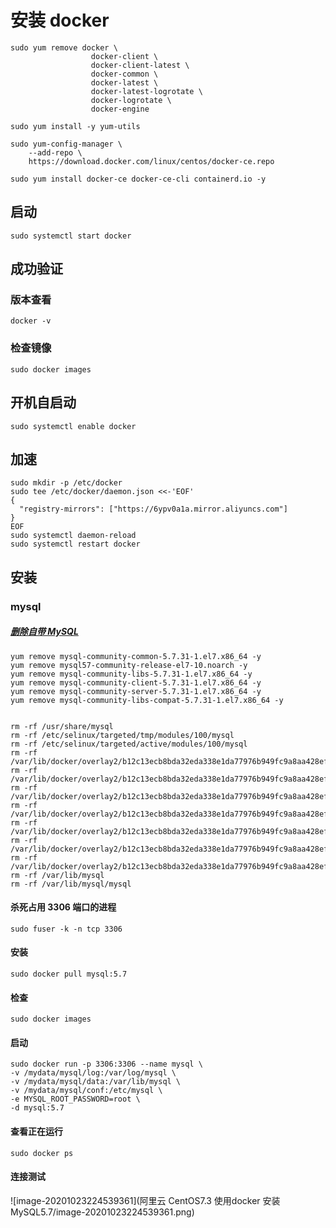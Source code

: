 # 安装 docker

```
sudo yum remove docker \
                  docker-client \
                  docker-client-latest \
                  docker-common \
                  docker-latest \
                  docker-latest-logrotate \
                  docker-logrotate \
                  docker-engine
```

```
sudo yum install -y yum-utils
```

```
sudo yum-config-manager \
    --add-repo \
    https://download.docker.com/linux/centos/docker-ce.repo
```

```
sudo yum install docker-ce docker-ce-cli containerd.io -y
```

## 启动

```
sudo systemctl start docker
```

## 成功验证

### 版本查看

```
docker -v
```

### 检查镜像

```
sudo docker images
```

## 开机自启动

```
sudo systemctl enable docker
```

## 加速

```
sudo mkdir -p /etc/docker
sudo tee /etc/docker/daemon.json <<-'EOF'
{
  "registry-mirrors": ["https://6ypv0a1a.mirror.aliyuncs.com"]
}
EOF
sudo systemctl daemon-reload
sudo systemctl restart docker
```

## 安装

### mysql

##### [删除自带 MySQL](https://www.cnblogs.com/hqjy/p/7248680.html)

```
yum remove mysql-community-common-5.7.31-1.el7.x86_64 -y
yum remove mysql57-community-release-el7-10.noarch -y
yum remove mysql-community-libs-5.7.31-1.el7.x86_64 -y
yum remove mysql-community-client-5.7.31-1.el7.x86_64 -y
yum remove mysql-community-server-5.7.31-1.el7.x86_64 -y
yum remove mysql-community-libs-compat-5.7.31-1.el7.x86_64 -y


rm -rf /usr/share/mysql
rm -rf /etc/selinux/targeted/tmp/modules/100/mysql
rm -rf /etc/selinux/targeted/active/modules/100/mysql
rm -rf /var/lib/docker/overlay2/b12c13ecb8bda32eda338e1da77976b949fc9a8aa428efa0608f13b1d84f79eb/diff/usr/lib/mysql
rm -rf /var/lib/docker/overlay2/b12c13ecb8bda32eda338e1da77976b949fc9a8aa428efa0608f13b1d84f79eb/diff/usr/share/mysql
rm -rf /var/lib/docker/overlay2/b12c13ecb8bda32eda338e1da77976b949fc9a8aa428efa0608f13b1d84f79eb/diff/usr/bin/mysql
rm -rf /var/lib/docker/overlay2/b12c13ecb8bda32eda338e1da77976b949fc9a8aa428efa0608f13b1d84f79eb/diff/etc/init.d/mysql
rm -rf /var/lib/docker/overlay2/b12c13ecb8bda32eda338e1da77976b949fc9a8aa428efa0608f13b1d84f79eb/diff/etc/mysql
rm -rf /var/lib/docker/overlay2/b12c13ecb8bda32eda338e1da77976b949fc9a8aa428efa0608f13b1d84f79eb/diff/var/lib/mysql
rm -rf /var/lib/docker/overlay2/b12c13ecb8bda32eda338e1da77976b949fc9a8aa428efa0608f13b1d84f79eb/diff/var/log/mysql
rm -rf /var/lib/mysql
rm -rf /var/lib/mysql/mysql
```

#### 杀死占用 3306 端口的进程

```
sudo fuser -k -n tcp 3306
```

#### 安装

```
sudo docker pull mysql:5.7
```

#### 检查

```
sudo docker images
```

#### 启动

```shell
sudo docker run -p 3306:3306 --name mysql \
-v /mydata/mysql/log:/var/log/mysql \
-v /mydata/mysql/data:/var/lib/mysql \
-v /mydata/mysql/conf:/etc/mysql \
-e MYSQL_ROOT_PASSWORD=root \
-d mysql:5.7
```

#### 查看正在运行

```
sudo docker ps
```

#### 连接测试

![image-20201023224539361](阿里云 CentOS7.3 使用docker 安装 MySQL5.7/image-20201023224539361.png)
